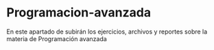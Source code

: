 # Programacion-avanzada
En este apartado de subirán los ejercicios, archivos y reportes sobre la materia de Programación avanzada
